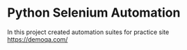 # Python Selenium Automation
In this project created automation suites for practice site https://demoqa.com/
